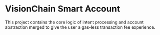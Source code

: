 # VisionChain Smart Account

This project contains the core logic of intent processing and account abstraction merged to give the user a gas-less transaction fee experience.
